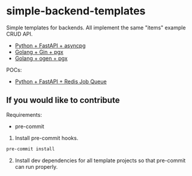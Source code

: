 # simple-backend-templates

Simple templates for backends. All implement the same "items" example CRUD API.

- [Python + FastAPI + asyncpg](./python-fastapi-asyncpg/)
- [Golang + Gin + pgx](./golang-gin-pgx/)
- [Golang + ogen + pgx](./golang-ogen-pgx/)

POCs:

- [Python + FastAPI + Redis Job Queue](./python-fastapi-redisjobqueue/)

## If you would like to contribute

Requirements:
- pre-commit

1. Install pre-commit hooks.
```sh
pre-commit install
```

2. Install dev dependencies for all template projects so that pre-commit can run properly.

